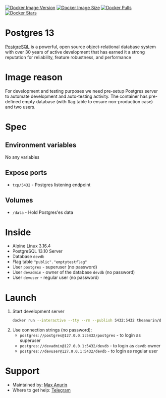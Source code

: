 [![Docker Image Version](https://img.shields.io/docker/v/theanurin/devel.postgres-13?sort=date&label=Version)](https://hub.docker.com/r/theanurin/devel.postgres-13/tags)
[![Docker Image Size](https://img.shields.io/docker/image-size/theanurin/devel.postgres-13?label=Image%20Size)](https://hub.docker.com/r/theanurin/devel.postgres-13/tags)
[![Docker Pulls](https://img.shields.io/docker/pulls/theanurin/devel.postgres-13?label=Pulls)](https://hub.docker.com/r/theanurin/devel.postgres-13)
[![Docker Stars](https://img.shields.io/docker/stars/theanurin/devel.postgres-13?label=Docker%20Stars)](https://hub.docker.com/r/theanurin/devel.postgres-13)

# Postgres 13

[PostgreSQL](https://www.postgresql.org/) is a powerful, open source object-relational database system with over 30 years of active development that has earned it a strong reputation for reliability, feature robustness, and performance

# Image reason

For development and testing purposes we need pre-setup Postgres server to automate development and auto-testing activity. The container has pre-defined empty database (with flag table to ensure non-production case) and two users.

# Spec

## Environment variables

No any variables

## Expose ports

* `tcp/5432` - Postgres listening endpoint

## Volumes

* `/data` - Hold Postgres'es data

# Inside

* Alpine Linux 3.16.4
* PostgreSQL 13.10 Server
* Database `devdb`
* Flag table `"public"."emptytestflag"`
* User `postgres` - superuser (no password)
* User `devadmin` - owner of the database `devdb` (no password)
* User `devuser` - regular user (no password)

# Launch
1. Start development server
	```bash
	docker run --interactive --tty --rm --publish 5432:5432 theanurin/devel.postgres-13
	```
1. Use connection strings (no password):
	* `postgres://postgres@127.0.0.1:5432/postgres` - to login as superuser
	* `postgres://devadmin@127.0.0.1:5432/devdb` - to login as `devdb` owner
	* `postgres://devuser@127.0.0.1:5432/devdb` - to login as regular user

# Support

* Maintained by: [Max Anurin](https://anurin.name/)
* Where to get help: [Telegram](https://t.me/theanurin)
